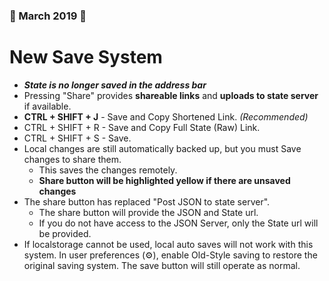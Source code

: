 ### 🌱 March 2019 🐇
# New Save System
* ***State is no longer saved in the address bar***
* Pressing "Share" provides **shareable links** and **uploads to state server** if available.
* **CTRL + SHIFT + J** - Save and Copy Shortened Link. *(Recommended)*
* CTRL + SHIFT + R - Save and Copy Full State (Raw) Link.
* CTRL + SHIFT + S - Save.
* Local changes are still automatically backed up, but you must Save changes to share them.
    * This saves the changes remotely.
    * **Share button will be highlighted yellow if there are unsaved changes**
* The share button has replaced "Post JSON to state server".
    * The share button will provide the JSON and State url.
    * If you do not have access to the JSON Server, only the State url will be provided.
* If localstorage cannot be used, local auto saves will not work with this system. In user preferences (⚙), enable Old-Style saving to restore the original saving system. The save button will still operate as normal.